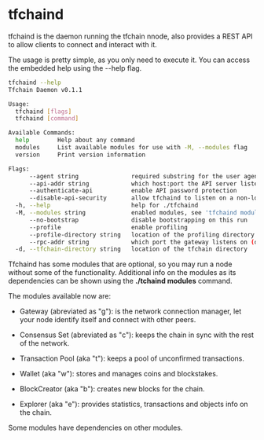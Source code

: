 # tfchaind

tfchaind is the daemon running the tfchain nnode, also provides a REST API to allow clients to connect and interact with it.

The usage is pretty simple, as you only need to execute it.
You can access the embedded help using the --help flag.

```bash
tfchaind --help
Tfchain Daemon v0.1.1

Usage:
  tfchaind [flags]
  tfchaind [command]

Available Commands:
  help        Help about any command
  modules     List available modules for use with -M, --modules flag
  version     Print version information

Flags:
      --agent string               required substring for the user agent (default "Rivine-Agent")
      --api-addr string            which host:port the API server listens on (default "localhost:23110")
      --authenticate-api           enable API password protection
      --disable-api-security       allow tfchaind to listen on a non-localhost address (DANGEROUS)
  -h, --help                       help for ./tfchaind
  -M, --modules string             enabled modules, see 'tfchaind modules' for more info (default "cgtwb")
      --no-bootstrap               disable bootstrapping on this run
      --profile                    enable profiling
      --profile-directory string   location of the profiling directory (default "profiles")
      --rpc-addr string            which port the gateway listens on (default ":23112")
  -d, --tfchain-directory string   location of the tfchain directory

```

Tfchaind has some modules that are optional, so you may run a node without some of the functionality. Additional info on the modules as its dependencies can be shown using the **./tchaind modules** command.

The modules available now are:

* Gateway (abreviated as "g"): is the network connection manager, let your node identify itself and connect with other peers.

* Consensus Set (abreviated as "c"): keeps the chain in sync with the rest of the network.

* Transaction Pool (aka "t"): keeps a pool of unconfirmed transactions.

* Wallet (aka "w"): stores and manages coins and blockstakes.

* BlockCreator (aka "b"): creates new blocks for the chain.

* Explorer (aka "e"): provides statistics, transactions and objects info on the chain.

Some modules have dependencies on other modules.